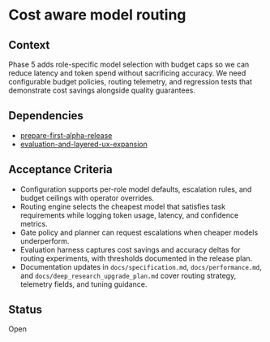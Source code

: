 # Cost aware model routing

## Context
Phase 5 adds role-specific model selection with budget caps so we can reduce
latency and token spend without sacrificing accuracy. We need configurable
budget policies, routing telemetry, and regression tests that demonstrate cost
savings alongside quality guarantees.

## Dependencies
- [prepare-first-alpha-release](prepare-first-alpha-release.md)
- [evaluation-and-layered-ux-expansion](evaluation-and-layered-ux-expansion.md)

## Acceptance Criteria
- Configuration supports per-role model defaults, escalation rules, and budget
  ceilings with operator overrides.
- Routing engine selects the cheapest model that satisfies task requirements
  while logging token usage, latency, and confidence metrics.
- Gate policy and planner can request escalations when cheaper models underperform.
- Evaluation harness captures cost savings and accuracy deltas for routing
  experiments, with thresholds documented in the release plan.
- Documentation updates in `docs/specification.md`, `docs/performance.md`, and
  `docs/deep_research_upgrade_plan.md` cover routing strategy, telemetry fields,
  and tuning guidance.

## Status
Open
